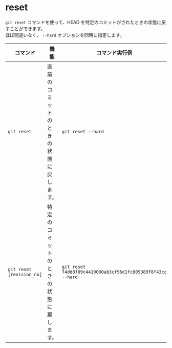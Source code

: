 # reset

`git reset` コマンドを使って、HEAD を特定のコミットがされたときの状態に戻すことができます。  
ほぼ間違いなく、 `--hard` オプションを同時に指定します。

| コマンド | 機能 | コマンド実行例 | 
| ---- | ---- | ---- | 
| `git reset` | 直前のコミットのときの状態に戻します。 | `git reset --hard` |
| `git reset [revision_no]` | 特定のコミットのときの状態に戻します。 | `git reset 74dd8f09c4419000ab3cf96d1fc809389f8f43cc --hard` |
